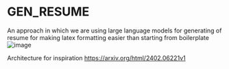 # GEN_RESUME
An approach in which we are using large language models for generating  of resume for  making latex formatting easier than starting from boilerplate 
![image](https://github.com/user-attachments/assets/4602ce97-5221-4952-af97-4310f9ee7071)

Architecture for inspiration 
https://arxiv.org/html/2402.06221v1
